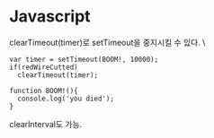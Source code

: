 # Javascript
clearTimeout(timer)로 setTimeout을 중지시킬 수 있다. \
```//ex)
var timer = setTimeout(BOOM!, 10000);
if(redWireCutted)
  clearTimeout(timer);
  
function BOOM!(){
  console.log('you died');
}
```
clearInterval도 가능.
